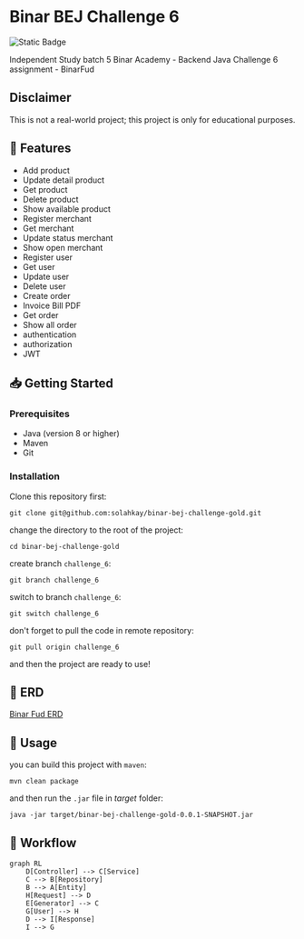 # Binar BEJ Challenge 6

![Static Badge](https://img.shields.io/badge/status-uwu-brightgreen)

Independent Study batch 5 Binar Academy - Backend Java
Challenge 6 assignment - BinarFud

## Disclaimer
This is not a real-world project; this project is only for educational purposes.

## 📌 Features

- Add product
- Update detail product
- Get product
- Delete product
- Show available product
- Register merchant
- Get merchant
- Update status merchant
- Show open merchant
- Register user
- Get user
- Update user
- Delete user
- Create order
- Invoice Bill PDF
- Get order
- Show all order
- authentication
- authorization
- JWT

## 📥 Getting Started

### Prerequisites

- Java (version 8 or higher)
- Maven
- Git

### Installation

Clone this repository first:
```git
git clone git@github.com:solahkay/binar-bej-challenge-gold.git
```

change the directory to the root of the project:
```git
cd binar-bej-challenge-gold
```

create branch `challenge_6`:
```git
git branch challenge_6
```

switch to branch `challenge_6`:
```git
git switch challenge_6
```

don't forget to pull the code in remote repository:
```git
git pull origin challenge_6
```

and then the project are ready to use!

## 🎇 ERD

[Binar Fud ERD](binarfud-erd.md)

## 🔧 Usage

you can build this project with `maven`:
```maven
mvn clean package
```

and then run the `.jar` file in *target* folder:
```
java -jar target/binar-bej-challenge-gold-0.0.1-SNAPSHOT.jar
```

## 🔗 Workflow

```mermaid
graph RL
    D[Controller] --> C[Service]
    C --> B[Repository]
    B --> A[Entity]
    H[Request] --> D
    E[Generator] --> C
    G[User] --> H
    D --> I[Response]
    I --> G
```

